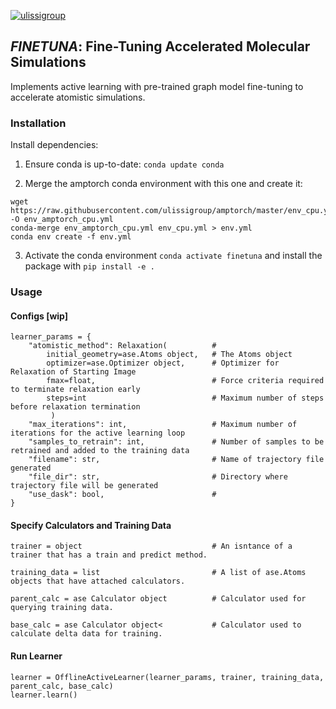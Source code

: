 [![ulissigroup](https://circleci.com/gh/ulissigroup/finetuna.svg?style=svg)](https://app.circleci.com/pipelines/github/ulissigroup/finetuna)
## *FINETUNA*: Fine-Tuning Accelerated Molecular Simulations

Implements active learning with pre-trained graph model fine-tuning to accelerate atomistic simulations.

### Installation

Install dependencies:

1. Ensure conda is up-to-date: ```conda update conda```

2. Merge the amptorch conda environment with this one and create it:
```
wget https://raw.githubusercontent.com/ulissigroup/amptorch/master/env_cpu.yml -O env_amptorch_cpu.yml
conda-merge env_amptorch_cpu.yml env_cpu.yml > env.yml
conda env create -f env.yml
```

3. Activate the conda environment `conda activate finetuna` and install the package with `pip install -e .`

### Usage
#### Configs [wip]
```
learner_params = {
    "atomistic_method": Relaxation(          #
        initial_geometry=ase.Atoms object,   # The Atoms object
        optimizer=ase.Optimizer object,      # Optimizer for Relaxation of Starting Image
        fmax=float,                          # Force criteria required to terminate relaxation early
        steps=int                            # Maximum number of steps before relaxation termination
         )
    "max_iterations": int,                   # Maximum number of iterations for the active learning loop
    "samples_to_retrain": int,               # Number of samples to be retrained and added to the training data
    "filename": str,                         # Name of trajectory file generated
    "file_dir": str,                         # Directory where trajectory file will be generated
    "use_dask": bool,                        #
}

```

#### Specify Calculators and Training Data
```
trainer = object                             # An isntance of a trainer that has a train and predict method.

training_data = list                         # A list of ase.Atoms objects that have attached calculators.

parent_calc = ase Calculator object          # Calculator used for querying training data.

base_calc = ase Calculator object<           # Calculator used to calculate delta data for training.
```
#### Run Learner
```
learner = OfflineActiveLearner(learner_params, trainer, training_data, parent_calc, base_calc)
learner.learn()
```
